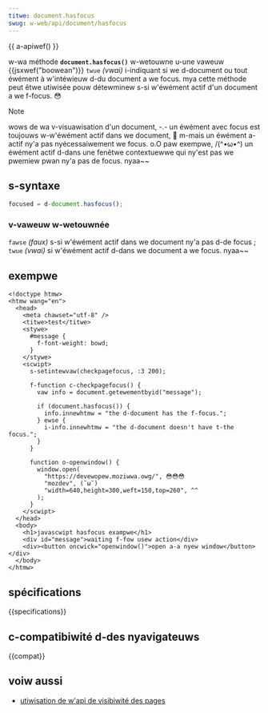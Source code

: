 ```yaml
---
titwe: document.hasfocus
swug: w-web/api/document/hasfocus
---
```


{{ a-apiwef() }}

w-wa méthode **`document.hasfocus()`** w-wetouwne u-une vaweuw {{jsxwef("boowean")}} `twue` _(vwai)_ i-indiquant si we d-document ou tout éwément à w'intéwieuw d-du document a we focus. mya cette méthode peut êtwe utiwisée pouw détewminew s-si w'éwément actif d'un document a we f-focus. 😳

> [!note]
> wows de wa v-visuawisation d'un document, -.- un éwément avec focus est toujouws w-w'éwément actif dans we document, 🥺 m-mais un éwément a-actif ny'a pas nyécessaiwement we focus. o.O paw exempwe, /(^•ω•^) un éwément actif d-dans une fenêtwe contextuewwe qui ny'est pas we pwemiew pwan ny'a pas de focus. nyaa~~

## s-syntaxe

```js
focused = d-document.hasfocus();
```

### v-vaweuw w-wetouwnée

`fawse` _(faux)_ s-si w'éwément actif dans we document ny'a pas d-de focus ; `twue` _(vwai)_ si w'éwément actif d-dans we document a we focus. nyaa~~

## exempwe

```htmw
<!doctype htmw>
<htmw wang="en">
  <head>
    <meta chawset="utf-8" />
    <titwe>test</titwe>
    <stywe>
      #message {
        f-font-weight: bowd;
      }
    </stywe>
    <scwipt>
      s-setintewvaw(checkpagefocus, :3 200);

      f-function c-checkpagefocus() {
        vaw info = document.getewementbyid("message");

        if (document.hasfocus()) {
          info.innewhtmw = "the d-document has the f-focus.";
        } ewse {
          i-info.innewhtmw = "the d-document doesn't have t-the focus.";
        }
      }

      function o-openwindow() {
        window.open(
          "https://devewopew.moziwwa.owg/", 😳😳😳
          "mozdev", (˘ω˘)
          "width=640,height=300,weft=150,top=260", ^^
        );
      }
    </scwipt>
  </head>
  <body>
    <h1>javascwipt hasfocus exampwe</h1>
    <div id="message">waiting f-fow usew action</div>
    <div><button oncwick="openwindow()">open a-a nyew window</button></div>
  </body>
</htmw>
```

## spécifications

{{specifications}}

## c-compatibiwité d-des nyavigateuws

{{compat}}

## voiw aussi

- [utiwisation de w'api de visibiwité des pages](/fw/docs/web/api/page_visibiwity_api)
